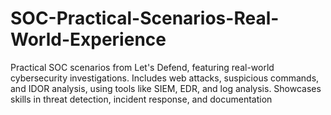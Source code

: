 # SOC-Practical-Scenarios-Real-World-Experience
Practical SOC scenarios from Let's Defend, featuring real-world cybersecurity investigations. Includes web attacks, suspicious commands, and IDOR analysis, using tools like SIEM, EDR, and log analysis. Showcases skills in threat detection, incident response, and documentation
